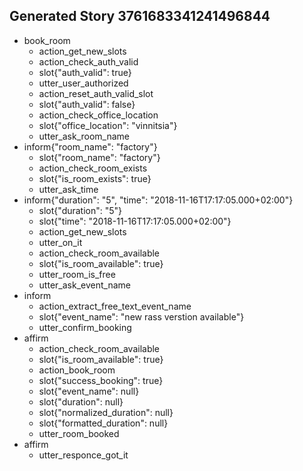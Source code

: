 ## Generated Story 3761683341241496844
* book_room
    - action_get_new_slots
    - action_check_auth_valid
    - slot{"auth_valid": true}
    - utter_user_authorized
    - action_reset_auth_valid_slot
    - slot{"auth_valid": false}
    - action_check_office_location
    - slot{"office_location": "vinnitsia"}
    - utter_ask_room_name
* inform{"room_name": "factory"}
    - slot{"room_name": "factory"}
    - action_check_room_exists
    - slot{"is_room_exists": true}
    - utter_ask_time
* inform{"duration": "5", "time": "2018-11-16T17:17:05.000+02:00"}
    - slot{"duration": "5"}
    - slot{"time": "2018-11-16T17:17:05.000+02:00"}
    - action_get_new_slots
    - utter_on_it
    - action_check_room_available
    - slot{"is_room_available": true}
    - utter_room_is_free
    - utter_ask_event_name
* inform
    - action_extract_free_text_event_name
    - slot{"event_name": "new rass verstion available"}
    - utter_confirm_booking
* affirm
    - action_check_room_available
    - slot{"is_room_available": true}
    - action_book_room
    - slot{"success_booking": true}
    - slot{"event_name": null}
    - slot{"duration": null}
    - slot{"normalized_duration": null}
    - slot{"formatted_duration": null}
    - utter_room_booked
* affirm
    - utter_responce_got_it

